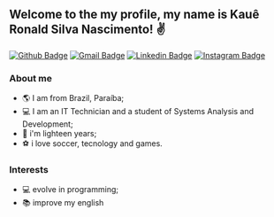 ## Welcome to the my profile, my name is Kauê Ronald Silva Nascimento! ✌ 

[![Github Badge](https://img.shields.io/badge/-Github-000?style=flat-square&logo=Github&logoColor=white&link=https://github.com/KaueRonald)](https://github.com/KaueRonald)
[![Gmail Badge](https://img.shields.io/badge/-Gmail-c14438?style=flat-square&logo=Gmail&logoColor=white&link=mailto:seu_email)](mailto:kaueronald21.kr@gmail.com)
[![Linkedin Badge](https://img.shields.io/badge/-LinkedIn-blue?style=flat-square&logo=Linkedin&logoColor=white&link=https://www.linkedin.com/in/kau%C3%AA-ronald-981a8a216/)](https://www.linkedin.com/in/kau%C3%AA-ronald-981a8a216/)
[![Instagram Badge](https://img.shields.io/badge/-Instagram-pink?style=flat-square&logo=instagram&logoColor=red)](https://www.instagram.com/kaueronald_/)

### About me

* :earth_americas: I am from Brazil, Paraíba;
* :computer: I am an IT Technician and a student of Systems Analysis and Development;
* :man: i'm lighteen years;
* :soccer: i love soccer, tecnology and games.

### Interests

* :computer: evolve in programming;
* :books: improve my english


